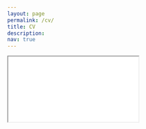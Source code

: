 ```yaml
---
layout: page
permalink: /cv/
title: CV
description: 
nav: true
---
```


<iframe class="CV" src="/assets/pdf/Javier_CV.pdf">

</iframe>